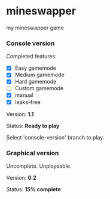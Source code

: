 # mineswapper
my mineswapper game

### Console version
Completed features:
- [x] Easy gamemode
- [x] Medium gamemode
- [x] Hard gamemode
- [ ] Custom gamemode
- [x] manual
- [x] leaks-free

Version: **1.1**

Status: **Ready to play**


Select 'console-version' branch to play.

### Graphical version
Uncomplete. Unplayeable.

Version: **0.2**

Status: **15% complete**
